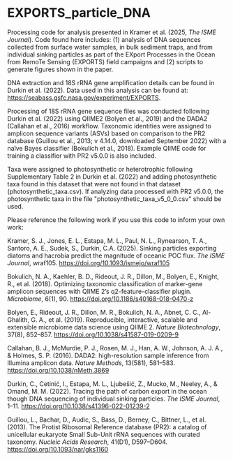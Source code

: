 # EXPORTS_particle_DNA
Processing code for analysis presented in Kramer et al. (2025, _The ISME Journal_). Code found here includes: (1) analysis of DNA sequences collected from surface water samples, in bulk sediment traps, and from individual sinking particles as part of the EXport Processes in the Ocean from RemoTe Sensing (EXPORTS) field campaigns and (2) scripts to generate figures shown in the paper. 

DNA extraction and 18S rRNA gene amplification details can be found in Durkin et al. (2022). Data used in this analysis can be found at: https://seabass.gsfc.nasa.gov/experiment/EXPORTS.

Processing of 18S rRNA gene sequence files was conducted following Durkin et al. (2022) using QIIME2 (Bolyen et al., 2019) and the DADA2 (Callahan et al., 2016) workflow. Taxonomic identities were assigned to amplicon sequence variants (ASVs) based on comparison to the PR2 database (Guillou et al., 2013; v 4.14.0, downloaded September 2022) with a naïve Bayes classifier (Bokulich et al., 2018). Example QIIME code for training a classifier with PR2 v5.0.0 is also included. 

Taxa were assigned to photosynthetic or heterotrophic following Supplementary Table 2 in Durkin et al. (2022) and adding photosynthetic taxa found in this dataset that were not found in that dataset (photosynthetic_taxa.csv). If analyzing data processed with PR2 v5.0.0, the photosynthetic taxa in the file "photosynthetic_taxa_v5_0_0.csv" should be used.

Please reference the following work if you use this code to inform your own work:

Kramer, S. J., Jones, E. L., Estapa, M. L., Paul, N. L., Rynearson, T. A., Santoro, A. E., Sudek, S., Durkin, C.A. (2025). Sinking particles exporting diatoms and hacrobia predict the magnitude of oceanic POC flux. _The ISME Journal_, wraf105. https://doi.org/10.1093/ismejo/wraf105

Bokulich, N. A., Kaehler, B. D., Rideout, J. R., Dillon, M., Bolyen, E., Knight, R., et al. (2018). Optimizing taxonomic classification of marker-gene amplicon sequences with QIIME 2’s q2-feature-classifier plugin. _Microbiome_, 6(1), 90. https://doi.org/10.1186/s40168-018-0470-z

Bolyen, E., Rideout, J. R., Dillon, M. R., Bokulich, N. A., Abnet, C. C., Al-Ghalith, G. A., et al. (2019). Reproducible, interactive, scalable and extensible microbiome data science using QIIME 2. _Nature Biotechnology_, 37(8), 852–857. https://doi.org/10.1038/s41587-019-0209-9

Callahan, B. J., McMurdie, P. J., Rosen, M. J., Han, A. W., Johnson, A. J. A., & Holmes, S. P. (2016). DADA2: high-resolution sample inference from Illumina amplicon data. _Nature Methods_, 13(581), 581–583. https://doi.org/10.1038/nMeth.3869

Durkin, C., Cetinić, I., Estapa, M. L., Ljubešić, Z., Mucko, M., Neeley, A., & Omand, M. M. (2022). Tracing the path of carbon export in the ocean though DNA sequencing of individual sinking particles. _The ISME Journal_, 1–11. https://doi.org/10.1038/s41396-022-01239-2

Guillou, L., Bachar, D., Audic, S., Bass, D., Berney, C., Bittner, L., et al. (2013). The Protist Ribosomal Reference database (PR2): a catalog of unicellular eukaryote Small Sub-Unit rRNA sequences with curated taxonomy. _Nucleic Acids Research_, 41(D1), D597–D604. https://doi.org/10.1093/nar/gks1160
